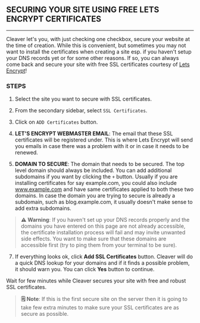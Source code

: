 ## SECURING YOUR SITE USING FREE LETS ENCRYPT CERTIFICATES
---

Cleaver let's you, with just checking one checkbox, secure your website at the time of creation. While this is convenient, but sometimes you may not want to install the certificates when creating a site esp. if you haven't setup your DNS records yet or for some other reasons. If so, you can always come back and secure your site with free SSL certificates courtesy of [Lets Encrypt][letsencrypt]!

### STEPS

1. Select the site you want to secure with SSL certificates.

2. From the secondary sidebar, select `SSL Certificates`.
3. Click on `ADD Certificates` button.

4. **LET'S ENCRYPT WEBMASTER EMAIL**: The email that these SSL certificates will be registered under. This is where Lets Encrypt will send you emails in case there was a problem with it or in case it needs to be renewed.

5. **DOMAIN TO SECURE**: The domain that needs to be secured. The top level domain should always be included.
You can add additional subdomains if you want by clicking the `+` button. Usually if you are installing certificates for say example.com, you could also include www.example.com and have same certificates applied to both these two domains. In case the domain you are trying to secure is already a subdomain, such as blog.example.com, it usually doesn't make sense to add extra subdomains.
> **⚠️ Warning**: If you haven't set up your DNS records properly and the domains you have entered on this page are not already accessible, the certificate installation process will fail and may invite unwanted side effects. You want to make sure that these domains are accessible first (try to ping them from your terminal to be sure).
    
7. If everything looks ok, click **Add SSL Certificates** button. Cleaver will do a quick DNS lookup for your domains and if it finds a possible problem, it should warn you. You can click **Yes** button to continue.

Wait for few minutes while Cleaver secures your site with free and robust SSL certificates.

> **🗒 Note**: If this is the first secure site on the server then it is going to take few extra minutes to make sure your SSL certificates are as secure as possible.


[letsencrypt]: https://letsencrypt.org/

